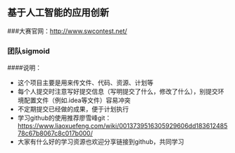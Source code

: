 基于人工智能的应用创新
-----------
###大赛官网：http://www.swcontest.net/
### 团队sigmoid
####说明：
- 这个项目主要是用来传文件、代码、资源、计划等
- 每个人提交时注意写好提交信息（写明提交了什么，修改了什么），别提交环境配置文件（例如.idea等文件）容易冲突
- 不定期提交已经做的成果，便于计划执行
- 学习github的使用推荐廖雪峰git：https://www.liaoxuefeng.com/wiki/0013739516305929606dd18361248578c67b8067c8c017b000/
- 大家有什么好的学习资源也欢迎分享链接到github，共同学习

